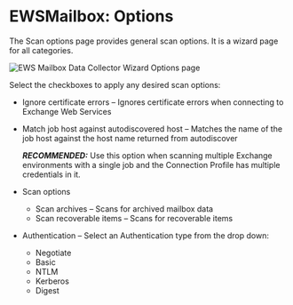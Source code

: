 # EWSMailbox: Options

The Scan options page provides general scan options. It is a wizard page for all categories.

![EWS Mailbox Data Collector Wizard Options page](/img/product_docs/accessanalyzer/12.0/install/application/options.webp)

Select the checkboxes to apply any desired scan options:

- Ignore certificate errors – Ignores certificate errors when connecting to Exchange Web Services
- Match job host against autodiscovered host – Matches the name of the job host against the host
  name returned from autodiscover

    **_RECOMMENDED:_** Use this option when scanning multiple Exchange environments with a single
    job and the Connection Profile has multiple credentials in it.

- Scan options

    - Scan archives – Scans for archived mailbox data
    - Scan recoverable items – Scans for recoverable items

- Authentication – Select an Authentication type from the drop down:

    - Negotiate
    - Basic
    - NTLM
    - Kerberos
    - Digest
